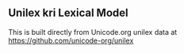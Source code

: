 Unilex kri Lexical Model
----------------------

This is built directly from Unicode.org unilex data at
https://github.com/unicode-org/unilex
